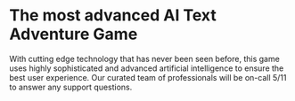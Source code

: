 # The most advanced AI Text Adventure Game

With cutting edge technology that has never been seen before, this game uses highly sophisticated and advanced artificial intelligence to ensure the best user experience.
Our curated team of professionals will be on-call 5/11 to answer any support questions.
